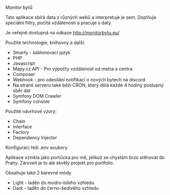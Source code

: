 Monitor bytů

Tato aplikace sbírá data z různých webů a interpretuje je sem.
Doplňuje speciální filtry, počítá vzdálenosti a pracuje s daty.

Je veřejně dostupná na odkaze http://monitorbytu.eu/

Použité technologie, knihovny a další:
- Smarty - šablonovací jazyk
- PHP
- Javascript 
- Mapy.cz API - Pro výpočty vzdálenost od metra a centra
- Composer
- Webhook  - pro odesílání notifikací o nových bytech na discord 
- Na straně serveru také běží CRON, který dělá každé 4 hodiny postupný sběr dat
- Symfony DOM Crawler 
- Symfony console 

Použité návrhové vzory:
- Chain
- Interface 
- Factory
- Dependency Injector 

Konfiguraci řeší .env soubory

Aplikace vznikla jako pomůcka pro mě, jelikož se chystám brzo stěhovat do Prahy. Zároveň je to ale skvělý projekt pro portfolio.

Obsahuje také 2 barevné módy
- Light - laděn do modro-bíleho vzhledu
- Dark  - laděn do černo-šedivého vzhledu
